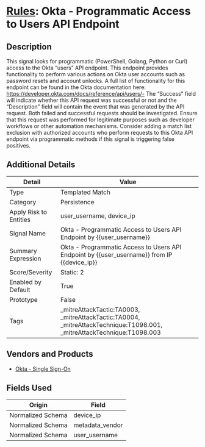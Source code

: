 # [Rules](README.md): Okta - Programmatic Access to Users API Endpoint

## Description
This signal looks for programmatic (PowerShell, Golang, Python or Curl) access to the Okta “users” API endpoint. This endpoint provides functionality to perform various actions on Okta user accounts such as password resets and account unlocks. A full list of functionality for this endpoint can be found in the Okta documentation here: https://developer.okta.com/docs/reference/api/users/- The “Success” field will indicate whether this API request was successful or not and the “Description” field will contain the event that was generated by the API request. Both failed and successful requests should be investigated. Ensure that this request was performed for legitimate purposes such as developer workflows or other automation mechanisms. Consider adding a match list exclusion with authorized accounts who perform requests to this Okta API endpoint via programmatic methods if this signal is triggering false positives.

## Additional Details
|Detail|Value|
|----|----|
|Type|Templated Match|
|Category|Persistence|
|Apply Risk to Entities|user_username, device_ip|
|Signal Name|Okta - Programmatic Access to Users API Endpoint by {{user_username}}|
|Summary Expression|Okta - Programmatic Access to Users API Endpoint by {{user_username}}  from IP {{device_ip}}|
|Score/Severity|Static: 2|
|Enabled by Default|True|
|Prototype|False|
|Tags|_mitreAttackTactic:TA0003, _mitreAttackTactic:TA0004, _mitreAttackTechnique:T1098.001, _mitreAttackTechnique:T1098.003|
## Vendors and Products
- [Okta - Single Sign-On](../products/51278354-d6b5-4c8e-a8fd-8197df334e67.md)


## Fields Used

|Origin|Field|
|----|----|
|Normalized Schema|device_ip|
|Normalized Schema|metadata_vendor|
|Normalized Schema|user_username|


